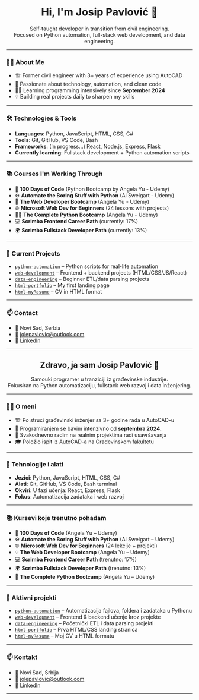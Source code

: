 <!-- ENGLISH SECTION -->

<h1 align="center">Hi, I'm Josip Pavlović 👋</h1>
<p align="center">
  Self-taught developer in transition from civil engineering.<br/>
  Focused on Python automation, full-stack web development, and data engineering.
</p>

---

### 👨‍💻 About Me
- 🏗️ Former civil engineer with 3+ years of experience using AutoCAD
- 🧠 Passionate about technology, automation, and clean code
- 🧑‍🎓 Learning programming intensively since **September 2024**
- 💡 Building real projects daily to sharpen my skills

---

### 🛠️ Technologies & Tools
- **Languages**: Python, JavaScript, HTML, CSS, C#
- **Tools**: Git, GitHub, VS Code, Bash
- **Frameworks**: (In progress...) React, Node.js, Express, Flask
- **Currently learning**: Fullstack development + Python automation scripts

---

### 📚 Courses I'm Working Through
- 🔁 **100 Days of Code** (Python Bootcamp by Angela Yu - Udemy)
- ⚙️ **Automate the Boring Stuff with Python** (Al Sweigart - Udemy)
- 🧱 **The Web Developer Bootcamp** (Angela Yu - Udemy)
- 🌐 **Microsoft Web Dev for Beginners** (24 lessons with projects)
- 🧑‍💻 **The Complete Python Bootcamp** (Angela Yu - Udemy)
- 💻 **Scrimba Frontend Career Path** (currently: 17%)
- 🌍 **Scrimba Fullstack Developer Path** (currently: 13%)

---

### 🚀 Current Projects
- [`python-automation`](https://github.com/Jole85/python-automation) – Python scripts for real-life automation
- [`web-development`](https://github.com/Jole85/web-development) – Frontend + backend projects (HTML/CSS/JS/React)
- [`data-engineering`](https://github.com/Jole85/data-engineering) – Beginner ETL/data parsing projects
- [`html-portfolio`](https://github.com/Jole85/html-portfolio) – My first landing page
- [`html-myResume`](https://github.com/Jole85/html-myResume) – CV in HTML format

---

### 📫 Contact
- 📍 Novi Sad, Serbia
- 📧 jolepavlovic@outlook.com
- 💼 [LinkedIn](https://www.linkedin.com/in/josip-p-151951338)

---

<!-- SRPSKA VERZIJA - LATINICA -->

<h2 align="center">Zdravo, ja sam Josip Pavlović 👋</h2>
<p align="center">
  Samouki programer u tranziciji iz građevinske industrije.<br/>
  Fokusiran na Python automatizaciju, fullstack web razvoj i data inženjering.
</p>

---

### 👨‍💻 O meni
- 🏗️ Po struci građevinski inženjer sa 3+ godine rada u AutoCAD-u
- 🎯 Programiranjem se bavim intenzivno od **septembra 2024.**
- 🔧 Svakodnevno radim na realnim projektima radi usavršavanja
- 🎓 Položio ispit iz AutoCAD-a na Građevinskom fakultetu

---

### 🧰 Tehnologije i alati
- **Jezici**: Python, JavaScript, HTML, CSS, C#
- **Alati**: Git, GitHub, VS Code, Bash terminal
- **Okviri**: U fazi učenja: React, Express, Flask
- **Fokus**: Automatizacija zadataka i web razvoj

---

### 📚 Kursevi koje trenutno pohađam
- 🔁 **100 Days of Code** (Angela Yu – Udemy)
- ⚙️ **Automate the Boring Stuff with Python** (Al Sweigart – Udemy)
- 🌐 **Microsoft Web Dev for Beginners** (24 lekcije + projekti)
- 💡 **The Web Developer Bootcamp** (Angela Yu – Udemy)
- 💻 **Scrimba Frontend Career Path** (trenutno: 17%)
- 🌍 **Scrimba Fullstack Developer Path** (trenutno: 13%)
- 🧠 **The Complete Python Bootcamp** (Angela Yu – Udemy)

---

### 🚀 Aktivni projekti
- [`python-automation`](https://github.com/Jole85/python-automation) – Automatizacija fajlova, foldera i zadataka u Pythonu
- [`web-development`](https://github.com/Jole85/web-development) – Frontend & backend učenje kroz projekte
- [`data-engineering`](https://github.com/Jole85/data-engineering) – Početnički ETL i data parsing projekti
- [`html-portfolio`](https://github.com/Jole85/html-portfolio) – Prva HTML/CSS landing stranica
- [`html-myResume`](https://github.com/Jole85/html-myResume) – Moj CV u HTML formatu

---

### 📫 Kontakt
- 📍 Novi Sad, Srbija
- 📧 jolepavlovic@outlook.com
- 💼 [LinkedIn](https://www.linkedin.com/in/josip-p-151951338)

---




